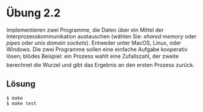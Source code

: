 # Übung 2.2

Implementieren zwei Programme, die Daten über ein Mittel der Interprozesskommunikation austauschen (wählen Sie: _shared memory_ oder _pipes_ oder _unix domain sockets_). Entweder unter MacOS, Linux, oder Windows. Die zwei Programme sollen eine einfache Aufgabe kooperativ lösen; blödes Beispiel: ein Prozess wahlt eine Zufallszahl, der zweite berechnet die Wurzel und gibt das Ergebnis an den ersten Prozess zurück.

## Lösung

```shell
$ make
$ make test
```